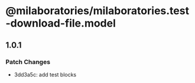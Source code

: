 # @milaboratories/milaboratories.test-download-file.model

## 1.0.1

### Patch Changes

- 3dd3a5c: add test blocks

